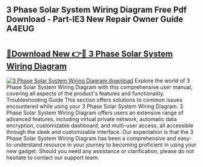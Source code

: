 ## 3 Phase Solar System Wiring Diagram Free Pdf Download - Part-IE3 New Repair Owner Guide A4EUG

# <h2><a href="http://dfszls6.blite.top/?on=3+Phase+Solar+System+Wiring+Diagram">🔗Download New 👉🔴 3 Phase Solar System Wiring Diagram</a></h2>

[![3 Phase Solar System Wiring Diagram download](https://i.imgur.com/lujVjoI.png)](http://dfszls6.blite.top/?on=3+Phase+Solar+System+Wiring+Diagram)
Explore the world of 3 Phase Solar System Wiring Diagram with this comprehensive user manual, covering all aspects of the product's features and functionality. Troubleshooting Guide This section offers solutions to common issues encountered while using your 3 Phase Solar System Wiring Diagram. 3 Phase Solar System Wiring Diagram offers users an extensive range of advanced features, including virtual private network, automatic data encryption, customizable dashboard, and multi-user access, all accessible through the sleek and customizable interface. Our expectation is that the 3 Phase Solar System Wiring Diagram has been a comprehensive and easy-to-understand resource in your journey to becoming proficient in using your new gadget. Should you need any assistance or clarification, please do not hesitate to contact our support team.
